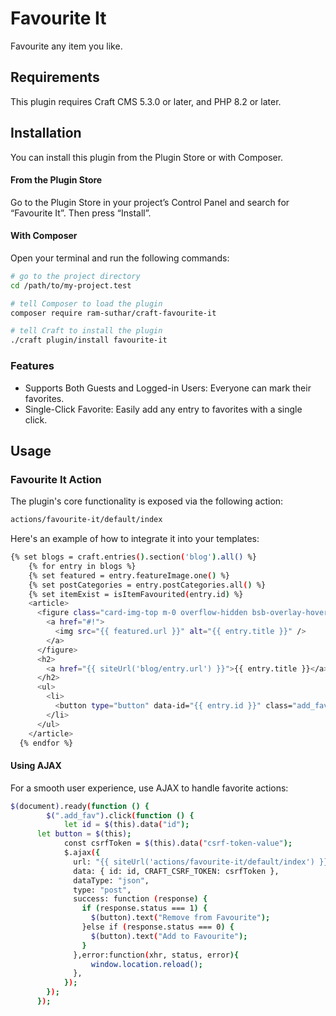 # Favourite It

Favourite any item you like.

## Requirements

This plugin requires Craft CMS 5.3.0 or later, and PHP 8.2 or later.

## Installation

You can install this plugin from the Plugin Store or with Composer.

#### From the Plugin Store

Go to the Plugin Store in your project’s Control Panel and search for “Favourite It”. Then press “Install”.

#### With Composer

Open your terminal and run the following commands:

```bash
# go to the project directory
cd /path/to/my-project.test

# tell Composer to load the plugin
composer require ram-suthar/craft-favourite-it

# tell Craft to install the plugin
./craft plugin/install favourite-it
```

### Features
- Supports Both Guests and Logged-in Users: Everyone can mark their favorites.
- Single-Click Favorite: Easily add any entry to favorites with a single click.

## Usage
### Favourite It Action
The plugin's core functionality is exposed via the following action:
``` bash
actions/favourite-it/default/index
```
Here's an example of how to integrate it into your templates:

``` bash
{% set blogs = craft.entries().section('blog').all() %}
	{% for entry in blogs %}
	{% set featured = entry.featureImage.one() %}
	{% set postCategories = entry.postCategories.all() %}
	{% set itemExist = isItemFavourited(entry.id) %}
	<article>
	  <figure class="card-img-top m-0 overflow-hidden bsb-overlay-hover">
	    <a href="#!">
	      <img src="{{ featured.url }}" alt="{{ entry.title }}" />
	    </a>
	  </figure>
	  <h2>
	    <a href="{{ siteUrl('blog/entry.url') }}">{{ entry.title }}</a>
	  </h2>
	  <ul>
	    <li>
	      <button type="button" data-id="{{ entry.id }}" class="add_fav" data-csrf-token-value="{{ craft.app.request.getCsrfToken() }}">Add to Favourite</button>
	    </li>
	  </ul>
	</article>
  {% endfor %}
```
#### Using AJAX
For a smooth user experience, use AJAX to handle favorite actions:
``` bash
$(document).ready(function () {
        $(".add_fav").click(function () {
			let id = $(this).data("id");
      let button = $(this);
			const csrfToken = $(this).data("csrf-token-value");
            $.ajax({
              url: "{{ siteUrl('actions/favourite-it/default/index') }}",
              data: { id: id, CRAFT_CSRF_TOKEN: csrfToken },
              dataType: "json",
              type: "post",
              success: function (response) {
                if (response.status === 1) {
                  $(button).text("Remove from Favourite");
                }else if (response.status === 0) {
                  $(button).text("Add to Favourite");
                }
              },error:function(xhr, status, error){
                  window.location.reload();
              },
            });
        });
      });
